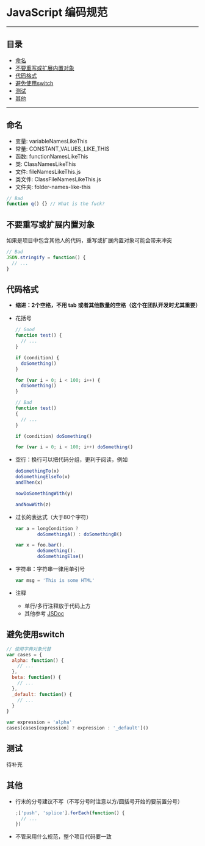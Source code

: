 # JavaScript 编码规范

***

## 目录

 * [命名](#命名)
 * [不要重写或扩展内置对象](#不要重写或扩展内置对象)
 * [代码格式](#代码格式)
 * [避免使用switch](#避免使用switch)
 * [测试](#测试)
 * [其他](#其他)

------------------------------------------------

## 命名

* 变量: variableNamesLikeThis
* 常量: CONSTANT_VALUES_LIKE_THIS
* 函数: functionNamesLikeThis
* 类: ClassNamesLikeThis
* 文件: fileNamesLikeThis.js
* 类文件: ClassFileNamesLikeThis.js
* 文件夹: folder-names-like-this

```javascript
// Bad
function q() {} // What is the fuck?
```


## 不要重写或扩展内置对象

如果是项目中包含其他人的代码，重写或扩展内置对象可能会带来冲突

```javascript
// Bad
JSON.stringify = function() { 
  // ...
}
```

## 代码格式

* **缩进：2个空格，不用 tab 或者其他数量的空格（这个在团队开发时尤其重要）**

* 花括号

  ```javascript
  // Good
  function test() {
    // ...
  }
  
  if (condition) {
    doSomething()
  }

  for (var i = 0; i < 100; i++) {
    doSomething()
  }

  // Bad
  function test()
  {
    // ...
  }

  if (condition) doSomething()

  for (var i = 0; i < 100; i++) doSomething()
  ```
* 空行：换行可以把代码分组，更利于阅读，例如

  ```javascript
  doSomethingTo(x)
  doSomethingElseTo(x)
  andThen(x)

  nowDoSomethingWith(y)

  andNowWith(z)
  ```
* 过长的表达式（大于80个字符）

  ```javascript
  var a = longCondition ?
          doSomethingA() : doSomethingB()

  var x = foo.bar().
          doSomething().
          doSomethingElse()
  ```
* 字符串：字符串一律用单引号
  
  ```javascript
  var msg = 'This is some HTML'
  ```
* 注释
  
  * 单行/多行注释放于代码上方
  * 其他参考 [JSDoc](http://usejsdoc.org/)


## 避免使用switch

```javascript
// 使用字典对象代替
var cases = {
  alpha: function() {
    // ...
  },
  beta: function() {
    // ...
  },
  _default: function() {
    // ...
  }
}

var expression = 'alpha'
cases[cases[expression] ? expression : '_default']()
```

## 测试
  
  待补充


## 其他

* 行末的分号建议不写（不写分号时注意以方/圆括号开始的要前置分号）

  ```javascript
  ;['push', 'splice'].forEach(function() {
    // ...
  })
  ```
* 不管采用什么规范，整个项目代码要一致